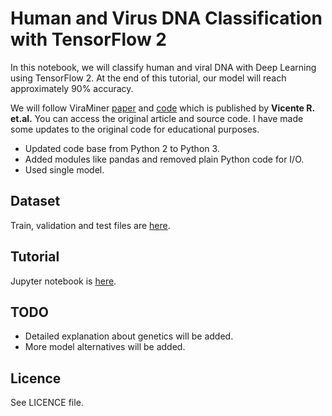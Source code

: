 # Human and Virus DNA Classification with TensorFlow 2

In this notebook, we will classify human and viral DNA with Deep Learning using TensorFlow 2. At the end of this tutorial, our model will reach approximately 90% accuracy. 

We will follow ViraMiner [paper](https://doi.org/10.1371/journal.pone.0222271) and [code](https://github.com/NeuroCSUT/ViraMiner) which is published by **Vicente R. et.al.** You can access the original article and source code. I have made some updates to the original code for educational purposes.

- Updated code base from Python 2 to Python 3.
- Added modules like pandas and removed plain Python code for I/O.
- Used single model.

## Dataset
Train, validation and test files are [here](https://github.com/draaslan/viral-dna-classification/tree/main/dataset).

## Tutorial
Jupyter notebook is [here](https://github.com/draaslan/viral-dna-classification/blob/main/notebook.ipynb).

## TODO
- Detailed explanation about genetics will be added.
- More model alternatives will be added.

## Licence
See LICENCE file.